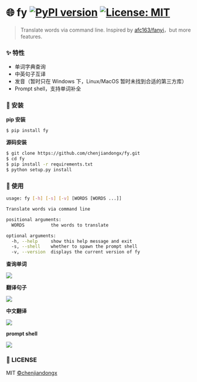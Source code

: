 # 🌐 fy [![PyPI version](https://badge.fury.io/py/fy.svg)](https://badge.fury.io/py/fy) [![License: MIT](https://img.shields.io/badge/License-MIT-green.svg)](https://opensource.org/licenses/MIT)

> Translate words via command line. Inspired by [afc163/fanyi](https://github.com/afc163/fanyi)，but more features.

### ✨ 特性

* 单词字典查询
* 中英句子互译
* 发音（暂时只在 Windows 下，Linux/MacOS 暂时未找到合适的第三方库）
* Prompt shell，支持单词补全

### 🔰 安装

**pip 安装**
```bash
$ pip install fy
```

**源码安装**
```bash
$ git clone https://github.com/chenjiandongx/fy.git
$ cd fy
$ pip install -r requirements.txt
$ python setup.py install
```

### 📝 使用

```bash
usage: fy [-h] [-s] [-v] [WORDS [WORDS ...]]

Translate words via command line

positional arguments:
  WORDS          the words to translate

optional arguments:
  -h, --help     show this help message and exit
  -s, --shell    whether to spawn the prompt shell
  -v, --version  displays the current version of fy
```

**查询单词**

![](https://user-images.githubusercontent.com/19553554/51759080-60407900-2102-11e9-8d8b-3de94c8a9c8a.png)

**翻译句子**

![](https://user-images.githubusercontent.com/19553554/51759141-849c5580-2102-11e9-9097-08f85bcb873f.png)

**中文翻译**

![](https://user-images.githubusercontent.com/19553554/51759144-8534ec00-2102-11e9-9cf7-349ad5f4954b.png)

**prompt shell**

![](https://user-images.githubusercontent.com/19553554/51759432-2d4ab500-2103-11e9-948d-45320fd90504.gif)


### 📃 LICENSE

MIT [©chenjiandongx](https://github.com/chenjiandongx)
